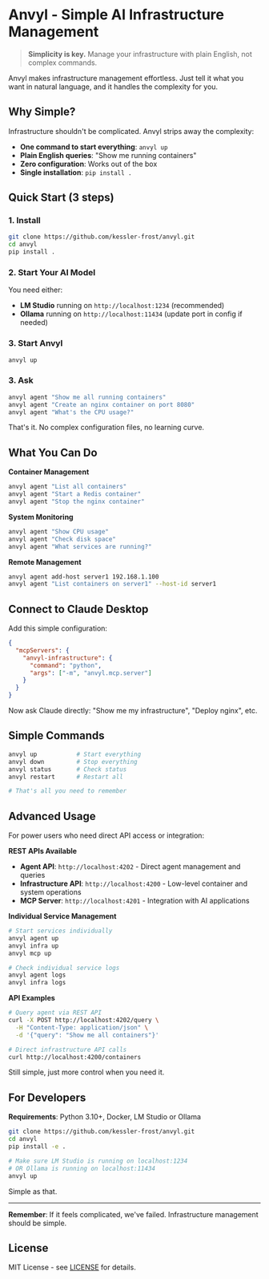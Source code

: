 # Anvyl - Simple AI Infrastructure Management

> **Simplicity is key.** Manage your infrastructure with plain English, not complex commands.

Anvyl makes infrastructure management effortless. Just tell it what you want in natural language, and it handles the complexity for you.

## Why Simple?

Infrastructure shouldn't be complicated. Anvyl strips away the complexity:

- **One command to start everything**: `anvyl up`
- **Plain English queries**: "Show me running containers"
- **Zero configuration**: Works out of the box
- **Single installation**: `pip install .`

## Quick Start (3 steps)

### 1. Install
```bash
git clone https://github.com/kessler-frost/anvyl.git
cd anvyl
pip install .
```

### 2. Start Your AI Model
You need either:
- **LM Studio** running on `http://localhost:1234` (recommended)
- **Ollama** running on `http://localhost:11434` (update port in config if needed)

### 3. Start Anvyl
```bash
anvyl up
```

### 3. Ask
```bash
anvyl agent "Show me all running containers"
anvyl agent "Create an nginx container on port 8080"
anvyl agent "What's the CPU usage?"
```

That's it. No complex configuration files, no learning curve.

## What You Can Do

**Container Management**
```bash
anvyl agent "List all containers"
anvyl agent "Start a Redis container"
anvyl agent "Stop the nginx container"
```

**System Monitoring**
```bash
anvyl agent "Show CPU usage"
anvyl agent "Check disk space"
anvyl agent "What services are running?"
```

**Remote Management**
```bash
anvyl agent add-host server1 192.168.1.100
anvyl agent "List containers on server1" --host-id server1
```

## Connect to Claude Desktop

Add this simple configuration:

```json
{
  "mcpServers": {
    "anvyl-infrastructure": {
      "command": "python",
      "args": ["-m", "anvyl.mcp.server"]
    }
  }
}
```

Now ask Claude directly: "Show me my infrastructure", "Deploy nginx", etc.

## Simple Commands

```bash
anvyl up           # Start everything
anvyl down         # Stop everything  
anvyl status       # Check status
anvyl restart      # Restart all

# That's all you need to remember
```

## Advanced Usage

For power users who need direct API access or integration:

**REST APIs Available**
- **Agent API**: `http://localhost:4202` - Direct agent management and queries
- **Infrastructure API**: `http://localhost:4200` - Low-level container and system operations
- **MCP Server**: `http://localhost:4201` - Integration with AI applications

**Individual Service Management**
```bash
# Start services individually
anvyl agent up
anvyl infra up  
anvyl mcp up

# Check individual service logs
anvyl agent logs
anvyl infra logs
```

**API Examples**
```bash
# Query agent via REST API
curl -X POST http://localhost:4202/query \
  -H "Content-Type: application/json" \
  -d '{"query": "Show me all containers"}'

# Direct infrastructure API calls
curl http://localhost:4200/containers
```

Still simple, just more control when you need it.

## For Developers

**Requirements**: Python 3.10+, Docker, LM Studio or Ollama

```bash
git clone https://github.com/kessler-frost/anvyl.git
cd anvyl
pip install -e .

# Make sure LM Studio is running on localhost:1234
# OR Ollama is running on localhost:11434
anvyl up
```

Simple as that.

---

**Remember**: If it feels complicated, we've failed. Infrastructure management should be simple.

## License

MIT License - see [LICENSE](LICENSE) for details.
